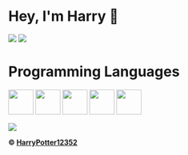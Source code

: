 # Hey, I'm Harry 👋

![](https://github-readme-stats.vercel.app/api?username=HarryPotter12352&show_icons=true&hide_border=true&theme=radical)
![](https://github-readme-stats.vercel.app/api/top-langs/?username=HarryPotter12352&show_icons=true&show_icons=true&title_color=000&icon_color=303030&text_color=303030&bg_color=ffffff&hide_border=true&theme=radical)


<h1>Programming Languages</h1>
<p><img src="https://cdn.jsdelivr.net/gh/devicons/devicon/icons/javascript/javascript-original.svg" width=50 height=50>
<img src="https://cdn.jsdelivr.net/gh/devicons/devicon/icons/python/python-original.svg" width=50 height=50>
<img src="https://cdn.jsdelivr.net/gh/devicons/devicon/icons/html5/html5-original.svg" width=50 height=50></img>
<img src="https://cdn.jsdelivr.net/gh/devicons/devicon/icons/typescript/typescript-original.svg" width=50 height=50>
<img src="https://cdn.jsdelivr.net/gh/devicons/devicon/icons/css3/css3-original.svg" width=50 height=50></p>
<img src="https://discord.c99.nl/widget/theme-2/737540230957105254.png">


**© [HarryPotter12352](https://github.com/HarryPotter12352)**
